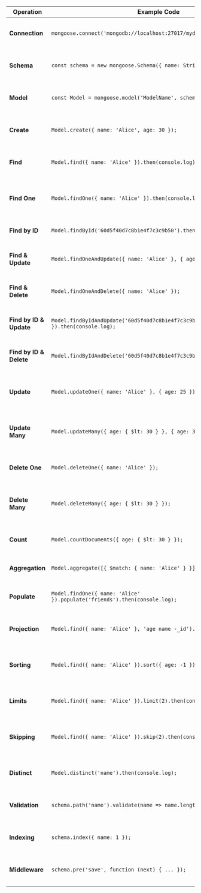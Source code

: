 | Operation         | Example Code                                      | Description                                 |
|-------------------|---------------------------------------------------|---------------------------------------------|
| **Connection**    | `mongoose.connect('mongodb://localhost:27017/mydb');` | Connects to a MongoDB database           |
| **Schema**        | `const schema = new mongoose.Schema({ name: String, age: Number });` | Defines a new schema for a model |
| **Model**         | `const Model = mongoose.model('ModelName', schema);` | Creates a model based on the schema      |
| **Create**        | `Model.create({ name: 'Alice', age: 30 });`       | Adds a new document to the collection     |
| **Find**          | `Model.find({ name: 'Alice' }).then(console.log);` | Finds documents based on a query          |
| **Find One**      | `Model.findOne({ name: 'Alice' }).then(console.log);` | Finds the first document matching the query |
| **Find by ID**    | `Model.findById('60d5f40d7c8b1e4f7c3c9b50').then(console.log);` | Finds a document by its ID             |
| **Find & Update** | `Model.findOneAndUpdate({ name: 'Alice' }, { age: 25 });` | Finds one document and updates it       |
| **Find & Delete** | `Model.findOneAndDelete({ name: 'Alice' });`      | Finds one document and deletes it         |
| **Find by ID & Update** | `Model.findByIdAndUpdate('60d5f40d7c8b1e4f7c3c9b50', { age: 25 }).then(console.log);` | Finds a document by ID and updates it |
| **Find by ID & Delete** | `Model.findByIdAndDelete('60d5f40d7c8b1e4f7c3c9b50').then(console.log);` | Finds a document by ID and deletes it |
| **Update**        | `Model.updateOne({ name: 'Alice' }, { age: 25 });` | Updates one document matching the query  |
| **Update Many**   | `Model.updateMany({ age: { $lt: 30 } }, { age: 30 });` | Updates multiple documents matching the query |
| **Delete One**    | `Model.deleteOne({ name: 'Alice' });`            | Deletes one document matching the query  |
| **Delete Many**   | `Model.deleteMany({ age: { $lt: 30 } });`        | Deletes multiple documents matching the query |
| **Count**         | `Model.countDocuments({ age: { $lt: 30 } });`    | Counts documents matching the query     |
| **Aggregation**   | `Model.aggregate([{ $match: { name: 'Alice' } }]);` | Performs aggregation operations          |
| **Populate**      | `Model.findOne({ name: 'Alice' }).populate('friends').then(console.log);` | Populates references in documents |
| **Projection**    | `Model.find({ name: 'Alice' }, 'age name -_id').then(console.log);` | Projects specific fields from documents |
| **Sorting**       | `Model.find({ name: 'Alice' }).sort({ age: -1 }).then(console.log);` | Sorts documents based on specified fields |
| **Limits**        | `Model.find({ name: 'Alice' }).limit(2).then(console.log);` | Limits the number of documents returned |
| **Skipping**      | `Model.find({ name: 'Alice' }).skip(2).then(console.log);` | Skips the first few documents and returns the rest |
| **Distinct**      | `Model.distinct('name').then(console.log);`       | Finds distinct values of a field         |
| **Validation**    | `schema.path('name').validate(name => name.length > 0);` | Adds validation rules to the schema |
| **Indexing**      | `schema.index({ name: 1 });`                      | Creates an index for efficient queries  |
| **Middleware**    | `schema.pre('save', function (next) { ... });`    | Adds pre/post hooks for middleware        |

